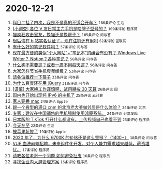 # 2020-12-21

1. [科目二挂了四次，我是不是真的不适合开车？](https://www.v2ex.com/t/737384) ``186条评论`` ``生活``
1. [[小调查] 各位 V 友日常主力手机是啥牌子型号的？](https://www.v2ex.com/t/737385) ``109条评论`` ``程序员``
1. [猫疯狂攻击室友，换猫还是换房子？](https://www.v2ex.com/t/737423) ``105条评论`` ``问与答``
1. [很后悔在 b 站实名认证了，现在注销还有用吗](https://www.v2ex.com/t/737422) ``62条评论`` ``互联网``
1. [有什么好的笔记软件吗？](https://www.v2ex.com/t/737348) ``57条评论`` ``问与答``
1. [现在最方便的类似"个人网站"+"笔记本"的组合有没有？ Windows Live Writer？ Notion？各种笔记？](https://www.v2ex.com/t/737328) ``56条评论`` ``问与答``
1. [什么狗不需要遛？或者一周不用每天遛？](https://www.v2ex.com/t/737359) ``56条评论`` ``问与答``
1. [大家怎样节省手机套餐经费？](https://www.v2ex.com/t/737388) ``53条评论`` ``问与答``
1. [请各位推荐一下筷子](https://www.v2ex.com/t/737442) ``33条评论`` ``问与答``
1. [为什么百度还在用 jQuery](https://www.v2ex.com/t/737510) ``31条评论`` ``问与答``
1. [[谨慎] 大家换工作谨慎啊，试用期按 30 天算](https://www.v2ex.com/t/737522) ``26条评论`` ``囧``
1. [国内也开始出现纯 IPv6 的主机了](https://www.v2ex.com/t/737546) ``25条评论`` ``云计算``
1. [家人要换 mac](https://www.v2ex.com/t/737530) ``24条评论`` ``Apple``
1. [跟一个典型的满口 cnm 的北京老大爷做邻居是什么体验？](https://www.v2ex.com/t/737429) ``24条评论`` ``北京``
1. [专家：建议在中国销售的手机强制使用鸿蒙系统。](https://www.v2ex.com/t/737461) ``24条评论`` ``分享发现``
1. [日本版的 TikTok 打开什么都没有，上传视频自己也看不到](https://www.v2ex.com/t/737394) ``23条评论`` ``程序员``
1. [今天冬至](https://www.v2ex.com/t/737408) ``22条评论`` ``生活``
1. [被苹果坑惨了](https://www.v2ex.com/t/737500) ``19条评论`` ``Apple``
1. [2020 年了，为什么 6700K 的价格还是这么坚挺？（1400+）](https://www.v2ex.com/t/737453) ``18条评论`` ``问与答``
1. [VUE 血洗前端招聘，未来组件化开发，对个人能力需求越来越低，薪资堪忧。](https://www.v2ex.com/t/737559) ``17条评论`` ``程序员``
1. [请教各位老哥一个问题 如何避免扯皮](https://www.v2ex.com/t/737551) ``16条评论`` ``程序员``
1. [寻找企业内大屏管理方案](https://www.v2ex.com/t/737435) ``16条评论`` ``程序员``
